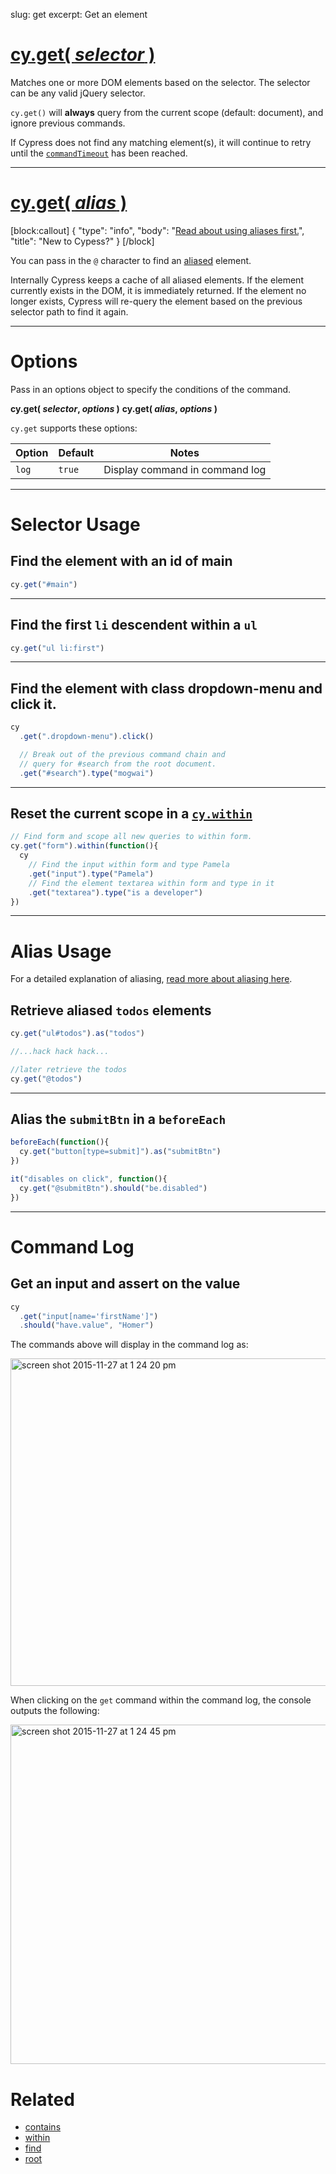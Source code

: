 slug: get
excerpt: Get an element

# [cy.get( *selector* )](#selector-usage)

Matches one or more DOM elements based on the selector.  The selector can be any valid jQuery selector.

`cy.get()` will **always** query from the current scope (default: document), and ignore previous commands.

If Cypress does not find any matching element(s), it will continue to retry until the [`commandTimeout`](https://on.cypress.io/guides/configuration) has been reached.

***

# [cy.get( *alias* )](#alias-usage)

[block:callout]
{
  "type": "info",
  "body": "[Read about using aliases first.](https://on.cypress.io/guides/using-aliases)",
  "title": "New to Cypess?"
}
[/block]

You can pass in the `@` character to find an [aliased](https://on.cypress.io/guides/using-aliases) element.

Internally Cypress keeps a cache of all aliased elements.  If the element currently exists in the DOM, it is immediately returned.  If the element no longer exists, Cypress will re-query the element based on the previous selector path to find it again.

***

# Options

Pass in an options object to specify the conditions of the command.

**cy.get( *selector*, *options* )**
**cy.get( *alias*, *options* )**

`cy.get` supports these options:

Option | Default | Notes
--- | --- | ---
`log` | `true` | Display command in command log

***

# Selector Usage

## Find the element with an id of main

```javascript
cy.get("#main")
```

***

## Find the first `li` descendent within a `ul`

```javascript
cy.get("ul li:first")
```

***

## Find the element with class dropdown-menu and click it.

```javascript
cy
  .get(".dropdown-menu").click()

  // Break out of the previous command chain and
  // query for #search from the root document.
  .get("#search").type("mogwai")
```

***

## Reset the current scope in a [`cy.within`](https://on.cypress.io/api/within)

```javascript
// Find form and scope all new queries to within form.
cy.get("form").within(function(){
  cy
    // Find the input within form and type Pamela
    .get("input").type("Pamela")
    // Find the element textarea within form and type in it
    .get("textarea").type("is a developer")
})
```

***

# Alias Usage

For a detailed explanation of aliasing, [read more about aliasing here](https://on.cypress.io/guides/using-aliases).

## Retrieve aliased `todos` elements

```javascript
cy.get("ul#todos").as("todos")

//...hack hack hack...

//later retrieve the todos
cy.get("@todos")
```

***

## Alias the `submitBtn` in a `beforeEach`

```javascript
beforeEach(function(){
  cy.get("button[type=submit]").as("submitBtn")
})

it("disables on click", function(){
  cy.get("@submitBtn").should("be.disabled")
})
```

***


# Command Log

## Get an input and assert on the value

```javascript
cy
  .get("input[name='firstName']")
  .should("have.value", "Homer")
```

The commands above will display in the command log as:

<img width="524" alt="screen shot 2015-11-27 at 1 24 20 pm" src="https://cloud.githubusercontent.com/assets/1271364/11446808/5d2f2180-950a-11e5-8645-4f0f14321f86.png">

When clicking on the `get` command within the command log, the console outputs the following:

<img width="543" alt="screen shot 2015-11-27 at 1 24 45 pm" src="https://cloud.githubusercontent.com/assets/1271364/11446809/61a6f4f4-950a-11e5-9b23-a9efa1fbccfc.png">

# Related

- [contains](https://on.cypress.io/api/contains)
- [within](https://on.cypress.io/api/within)
- [find](https://on.cypress.io/api/find)
- [root](https://on.cypress.io/api/root)
